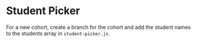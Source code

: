 # Student Picker

For a new cohort, create a branch for the cohort and add the student names to the students array in ```student-picker.js```.